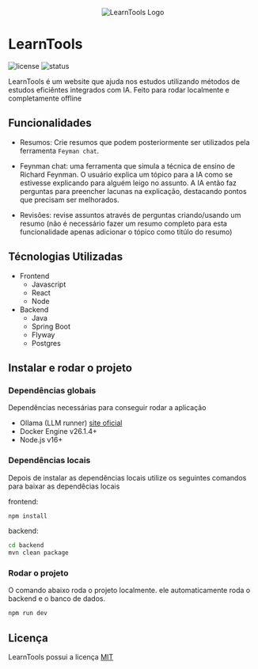 <p align="center"> <img src="https://github.com/user-attachments/assets/6bcfb89e-c3fa-4ce9-9bbe-458b57e52805" alt="LearnTools Logo"></p>

# LearnTools

![license](https://img.shields.io/github/license/fabio-k/LearnTools) ![status](https://img.shields.io/badge/status-em%20desenvolvimento-orange)

LearnTools é um website que ajuda nos estudos utilizando métodos de estudos eficiêntes integrados com IA. Feito para rodar localmente e completamente offline

## Funcionalidades

- Resumos: Crie resumos que podem posteriormente ser utilizados pela ferramenta `Feyman chat`.

- Feynman chat: uma ferramenta que simula a técnica de ensino de Richard Feynman. O usuário explica um tópico para a IA como se estivesse explicando para alguém leigo no assunto. A IA então faz perguntas para preencher lacunas na explicação, destacando pontos que precisam ser melhorados.

- Revisões: revise assuntos através de perguntas criando/usando um resumo (não é necessário fazer um resumo completo para esta funcionalidade apenas adicionar o tópico como titúlo do resumo)

## Técnologias Utilizadas

- Frontend
  - Javascript
  - React
  - Node
- Backend
  - Java
  - Spring Boot
  - Flyway
  - Postgres

## Instalar e rodar o projeto

### Dependências globais

Dependências necessárias para conseguir rodar a aplicação

- Ollama (LLM runner) [site oficial](https://ollama.com)
- Docker Engine v26.1.4+
- Node.js v16+

### Dependências locais

Depois de instalar as dependências locais utilize os seguintes comandos para baixar as dependêcias locais

frontend:

```bash
npm install
```

backend:

```bash
cd backend
mvn clean package
```

### Rodar o projeto

O comando abaixo roda o projeto localmente. ele automaticamente roda o backend e o banco de dados.

```bash
npm run dev
```

## Licença

LearnTools possui a licença [MIT](./LICENSE)
